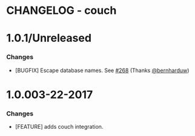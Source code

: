 # CHANGELOG - couch

1.0.1/Unreleased
==================

### Changes

* [BUGFIX] Escape database names. See [#268][] (Thanks [@bernharduw][])

1.0.003-22-2017
==================

### Changes

* [FEATURE] adds couch integration.

<!--- The following link definition list is generated by PimpMyChangelog --->
[#268]: https://github.com/DataDog/integrations-core/issues/268
[@bernharduw]: https://github.com/bernharduw
